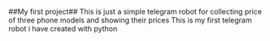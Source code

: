##My first project##
This is just a simple telegram robot for collecting price of three phone models and showing their prices
This is my first telegram robot i have created with python

